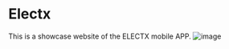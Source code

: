 # Electx
This is a showcase website of the ELECTX mobile APP. 
![image](https://user-images.githubusercontent.com/100085288/205478741-70f2780a-4780-4c0c-8986-a4acb145bd78.png)
